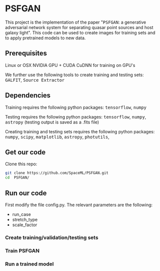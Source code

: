 # PSFGAN

This project is the implementation of the paper "<tt>PSFGAN</tt>: a generative adversarial network system for separating quasar point sources and host galaxy light". This code can be used to create images for training sets and to apply pretrained models to new data.

## Prerequisites
Linux or OSX
NVIDIA GPU + CUDA CuDNN for training on GPU's

We further use the following tools to create training and testing sets:
<tt>GALFIT</tt>, <tt>Source Extractor</tt>

## Dependencies
Training requires the following python packages: <tt>tensorflow</tt>, <tt>numpy</tt>

Testing requires the following python packages: <tt>tensorflow</tt>, <tt>numpy</tt>, <tt>astropy</tt> (testing output is saved as a .fits file)

Creating training and testing sets requires the following python packages: <tt>numpy</tt>, <tt>scipy</tt>, <tt>matplotlib</tt>, <tt>astropy</tt>, <tt>photutils</tt>,

## Get our code
Clone this repo:
```bash
git clone https://github.com/SpaceML/PSFGAN.git
cd  PSFGAN/
```

## Run our code
First modify the file config.py. The relevant parameters are the following:
* run_case
* stretch_type
* scale_factor

### Create training/validation/testing sets

### Train PSFGAN

### Run a trained model